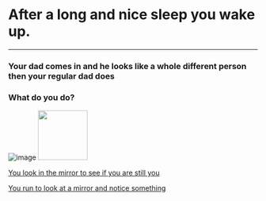 # After a long and nice sleep you wake up.
---

### Your dad comes in and he looks like a whole different person then your regular dad does

### What do you do?                                                          

![image](https://github.com/fatjond0413/CYOA/assets/146867501/fd3ae7c8-2a47-42a9-8d9b-1ba9e293ccc2) <img src="https://github.com/fatjond0413/CYOA/assets/146867501/fd3ae7c8-2a47-42a9-8d9b-1ba9e293ccc2" width="100">




           

[You look in the mirror to see if you are still you](you.md)       

[You run to look at a mirror and notice something](alien.md)
